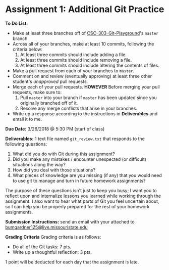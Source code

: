# Assignment 1: Additional Git Practice

**To Do List:**

 * Make at least three branches off of [CSC-303-Git-Playground](https://github.com/SamBumgardner/CSC-303-Git-Playground)'s `master` branch.
 * Across all of your branches, make at least 10 commits, following the criteria below:
    1. At least three commits should include adding a file.
    2. At least three commits should include removing a file.
    3. At least three commits should include altering the contents of files.
 * Make a pull request from each of your branches to `master`.
 * Comment on and review (eventually approving) at least three other student's *unapproved* pull requests.
 * Merge each of your pull requests. **HOWEVER** Before merging your pull requests, make sure to:
    1. Pull `master` into your branch if `master` has been updated since you originally branched off of it.
    2. Resolve any merge conflicts that arise in your branches.
 * Write up a response according to the instructions in **Deliverables** and email it to me.

**Due Date:** 3/26/2018 @ 5:30 PM (start of class)

**Deliverables:** 1 text file named `git_review.txt` that responds to the following questions:

 1. What did you do with Git during this assignment?
 2. Did you make any mistakes / encounter unexpected (or difficult) situations along the way?
 3. How did you deal with those situations?
 4. What pieces of knowledge are you missing (if any) that you would need to use git to manage and turn in future homework assignments?

The purpose of these questions isn't just to keep you busy; I want you to reflect upon and internalize lessons you learned while working through the assignment. I also want to hear what parts of Git you feel uncertain about, so I can help you be properly prepared for the rest of your homework assignments.

**Submission Instructions:** send an email with your  attached to bumgardner125@live.missouristate.edu

**Grading Criteria**
Grading criteria is as follows:

 * Do all of the Git tasks: 7 pts.
 * Write up a thoughtful reflection: 3 pts.

1 point will be deducted for each day that the assignment is late.

